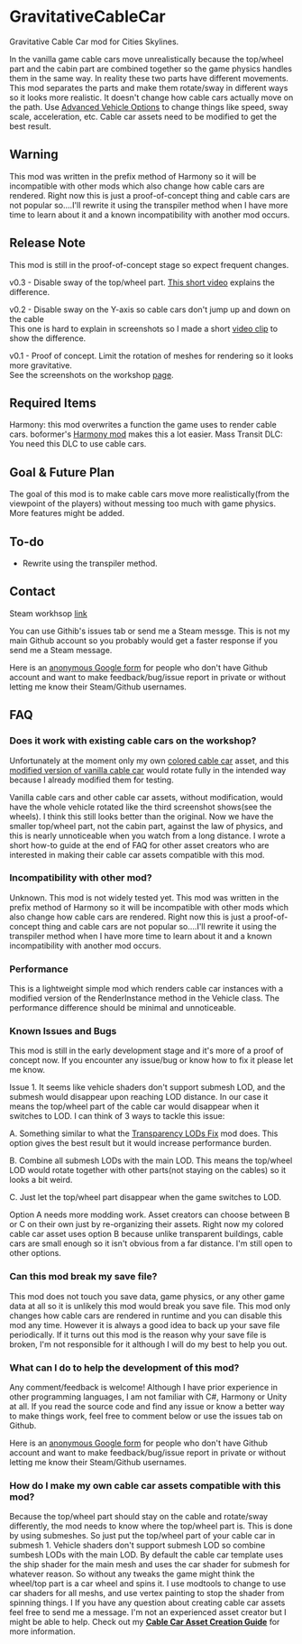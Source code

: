 # GravitativeCableCar
Gravitative Cable Car mod for Cities Skylines.

In the vanilla game cable cars move unrealistically because the top/wheel part and the cabin part are combined together so the game physics handles them in the same way. In reality these two parts have different movements. This mod separates the parts and make them rotate/sway in different ways so it looks more realistic. It doesn't change how cable cars actually move on the path. Use [Advanced Vehicle Options](https://steamcommunity.com/sharedfiles/filedetails/?id=1548831935) to change things like speed, sway scale, acceleration, etc. Cable car assets need to be modified to get the best result.

## Warning
This mod was written in the prefix method of Harmony so it will be incompatible with other mods which also change how cable cars are rendered. Right now this is just a proof-of-concept thing and cable cars are not popular so....I'll rewrite it using the transpiler method when I have more time to learn about it and a known incompatibility with another mod occurs.

## Release Note
This mod is still in the proof-of-concept stage so expect frequent changes.

v0.3 - Disable sway of the top/wheel part. [This short video](https://www.youtube.com/watch?v=ljHAi7EXB8k) explains the difference.

v0.2 - Disable sway on the Y-axis so cable cars don't jump up and down on the cable  
       This one is hard to explain in screenshots so I made a short [video clip](https://www.youtube.com/watch?v=B6mj6Y95eYk) to show the difference.  

v0.1 - Proof of concept. Limit the rotation of meshes for rendering so it looks more gravitative.  
       See the screenshots on the workshop [page](https://steamcommunity.com/sharedfiles/filedetails/?id=2094830335).  

## Required Items
Harmony: this mod overwrites a function the game uses to render cable cars. boformer's [Harmony mod](https://steamcommunity.com/workshop/filedetails/?id=2040656402) makes this a lot easier.
Mass Transit DLC: You need this DLC to use cable cars.

## Goal & Future Plan
The goal of this mod is to make cable cars move more realistically(from the viewpoint of the players) without messing too much with game physics. More features might be added.

## To-do
- Rewrite using the transpiler method.

## Contact
Steam workhsop [link](https://steamcommunity.com/sharedfiles/filedetails/?id=2094830335)  

You can use Githib's issues tab or send me a Steam messge. This is not my main Github account so you probably would get a faster response if you send me a Steam message.  

Here is an [anonymous Google form](https://forms.gle/13tXrXU5HFw3PrNRA) for people who don't have Github account and want to make feedback/bug/issue report in private or without letting me know their Steam/Github usernames. 

## FAQ

### Does it work with existing cable cars on the workshop?
Unfortunately at the moment only my own [colored cable car](https://steamcommunity.com/sharedfiles/filedetails/?id=2088780350) asset, and this [modified version of vanilla cable car](https://steamcommunity.com/sharedfiles/filedetails/?id=2095140359) would rotate fully in the intended way because I already modified them for testing.

Vanilla cable cars and other cable car assets, without modification, would have the whole vehicle rotated like the third screenshot shows(see the wheels). I think this still looks better than the original. Now we have the smaller top/wheel part, not the cabin part, against the law of physics, and this is nearly unnoticeable when you watch from a long distance. I wrote a short how-to guide at the end of FAQ for other asset creators who are interested in making their cable car assets compatible with this mod.

### Incompatibility with other mod?
Unknown. This mod is not widely tested yet. This mod was written in the prefix method of Harmony so it will be incompatible with other mods which also change how cable cars are rendered. Right now this is just a proof-of-concept thing and cable cars are not popular so....I'll rewrite it using the transpiler method when I have more time to learn about it and a known incompatibility with another mod occurs.

### Performance
This is a lightweight simple mod which renders cable car instances with a modified version of the RenderInstance method in the Vehicle class. The performance difference should be minimal and unnoticeable.

### Known Issues and Bugs
This mod is still in the early development stage and it's more of a proof of concept now. If you encounter any issue/bug or know how to fix it please let me know.

Issue 1. It seems like vehicle shaders don't support submesh LOD, and the submesh would disappear upon reaching LOD distance. In our case it means the top/wheel part of the cable car would disappear when it switches to LOD. I can think of 3 ways to tackle this issue:

A. Something similar to what the [Transparency LODs Fix](https://steamcommunity.com/workshop/filedetails/?id=922939393) mod does. This option gives the best result but it would increase performance burden.

B. Combine all submesh LODs with the main LOD. This means the top/wheel LOD would rotate together with other parts(not staying on the cables) so it looks a bit weird.

C. Just let the top/wheel part disappear when the game switches to LOD.

Option A needs more modding work. Asset creators can choose between B or C on their own just by re-organizing their assets. Right now my colored cable car asset uses option B because unlike transparent buildings, cable cars are small enough so it isn't obvious from a far distance. I'm still open to other options.

### Can this mod break my save file?
This mod does not touch you save data, game physics, or any other game data at all so it is unlikely this mod would break you save file. This mod only changes how cable cars are rendered in runtime and you can disable this mod any time. However it is always a good idea to back up your save file periodically. If it turns out this mod is the reason why your save file is broken, I'm not responsible for it although I will do my best to help you out.

### What can I do to help the development of this mod?
Any comment/feedback is welcome! Although I have prior experience in other programming languages, I am not familiar with C#, Harmony or Unity at all. If you read the source code and find any issue or know a better way to make things work, feel free to comment below or use the issues tab on Github.  
  
Here is an [anonymous Google form](https://forms.gle/13tXrXU5HFw3PrNRA) for people who don't have Github account and want to make feedback/bug/issue report in private or without letting me know their Steam/Github usernames.  

### How do I make my own cable car assets compatible with this mod?
Because the top/wheel part should stay on the cable and rotate/sway differently, the mod needs to know where the top/wheel part is. This is done by using submeshes.
So just put the top/wheel part of your cable car in submesh 1. Vehicle shaders don't support submesh LOD so combine sumbesh LODs with the main LOD. By default the cable car template uses the ship shader for the main mesh and uses the car shader for submesh for whatever reason. So without any tweaks the game might think the wheel/top part is a car wheel and spins it. I use modtools to change to use car shaders for all meshs, and use vertex painting to stop the shader from spinning things. I If you have any question about creating cable car assets feel free to send me a message. I'm not an experienced asset creator but I might be able to help.
Check out my [**Cable Car Asset Creation Guide**](https://github.com/sway2020/GravitativeCableCar/tree/master/cable_car_asset_guide) for more information.
